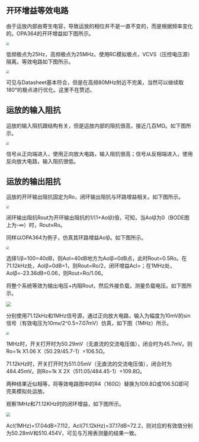 ## 开环增益等效电路

由于运放内部由寄生电容，导致运放的相位并不是一直不变的，而是根据频率变化的。OPA364的开环增益如下图所示。

<img src="http://www.mythbird.com:8000/f/7687a013faea4f4d96b1/?dl=1" style="zoom:50%;" />

低频极点为25Hz，高频极点为25MHz。使用RC模拟极点，VCVS（压控电压源）隔离。等效电路如下图所示。

<img src="http://www.mythbird.com:8000/f/0e3988d9154b437683f6/?dl=1" style="zoom: 50%;" />

可见与Datasheet基本符合，但是在高频80MHz附近不完美，当然可以继续取180°的极点进行优化。这里不在赘述。

## 运放的输入阻抗

运放的输入阻抗跟结构有关，但是运放内部的阻抗很高，接近几百MΩ。如下图所示。

<img src="http://www.mythbird.com:8000/f/4ee6633f2242452a9108/?dl=1" style="zoom:50%;" />

信号从正向端进入，使用正向放大电路，输入阻抗很高；信号从反相端进入，使用反向放大电路，输入阻抗很低。

## 运放的输出阻抗

运放的开环输出阻抗固定为Ro，闭环输出阻抗与环路增益相关。如下图所示。

<img src="http://www.mythbird.com:8000/f/9993f7dcde064a2eacfe/?dl=1" style="zoom:50%;" />

闭环输出阻抗Rout为开环输出阻抗的1/(1+Aolβ)倍，可知，当Aolβ为0（BODE图上为-∞）时，Rout≈Ro。

同样以OPA364为例子，仿真其环路增益Aolβ。如下图所示。

<img src="http://www.mythbird.com:8000/f/ae9ca3692bef44a7bbb3/?dl=1" style="zoom:50%;" />

选择1/β=100=40dB，则Aol=40dB地方为Aolβ=0dB点，此时Rout=0.5Ro。在71.12kHz处，Aolβ=0dB=1，则Rout=Ro/2，闭环增益Acl=；在1MHz处，Aolβ=-23.36dB=0.06，则Rout=Ro/1.06。

将整个系统等效为输出电压+内阻Rout，然后外接负载，测量负载电压。如下图所示。

<img src="http://www.mythbird.com:8000/f/8234f1ba5e5d4ae98dd1/?dl=1" style="zoom: 80%;" />

分别使用71.12kHz和1MHz信号源，通过正向放大电路，输入为幅度为10mV的sin信号（有效电压为10mv/2^0.5=7.07mV）仿真，如下图（1MHz）所示。

<img src="http://www.mythbird.com:8000/f/4bfcfa90f2de4865af5e/?dl=1" style="zoom:50%;" />

1MHz时，开关打开时为50.29mV（无直流的交流电压值），闭合时为45.7mV。则Ro=1k X1.06 X（50.29/45.7-1）=106.5Ω。

71.12kHz时，开关打开时为511.05mV（无直流的交流电压值），闭合时为484.45mV。则Ro=1k X 2X（511.05/484.45-1）=109.8Ω。

两种结果近似相等，将等效电路图中的R4（160Ω）替换为109.8Ω或106.5Ω即可完美模拟处运放。



观察1MHz和71.12KHz时的闭环增益，如下图所示。

<img src="http://www.mythbird.com:8000/f/73f2f65ab5cc46a896cc/?dl=1" style="zoom: 67%;" />

Acl(1MHz)=17.04dB=7.112，Acl(71.12kHz)=37.17dB=72.2，则对应的有效值分别为50.28mV和510.454V，可见与万用表测量的结果一致。





